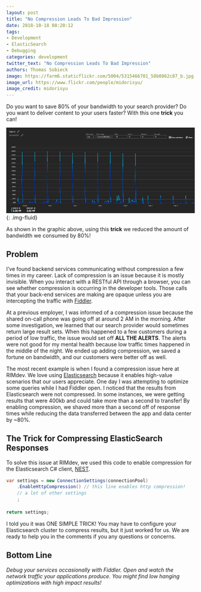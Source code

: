 ```yaml
---
layout: post
title: "No Compression Leads To Bad Impression"
date: 2018-10-18 08:20:12
tags:
- Development
- ElasticSearch
- Debugging
categories: development
twitter_text: "No Compression Leads To Bad Impression"
authors: Thomas Sobieck
image: https://farm6.staticflickr.com/5004/5315466701_58b0862c87_b.jpg
image_url: https://www.flickr.com/people/midorisyu/
image_credit: midorisyu
---
```


Do you want to save 80% of your bandwidth to your search provider? Do you want to deliver content to your users faster?  With this one **trick** you can!

![This shows a graph showing approximately 80% reductions in data in and out of an azure service](/images/before-after-compression.png){: .img-fluid}

As shown in the graphic above, using this **trick** we reduced the amount of bandwidth we consumed by 80%! 

## Problem

I’ve found backend services communicating without compression a few times in my career. Lack of compression is an issue because it is mostly invisible. When you interact with a RESTful API through a browser, you can see whether compression is occurring in the developer tools.  Those calls that your back-end services are making are opaque unless you are intercepting the traffic with [Fiddler](https://www.telerik.com/fiddler). 

At a previous employer, I was informed of a compression issue because the shared on-call phone was going off at around 2 AM in the morning. After some investigation, we learned that our search provider would sometimes return large result sets. When this happened to a few customers during a period of low traffic, the issue would set off **ALL THE ALERTS**. The alerts were not good for my mental health because low traffic times happened in the middle of the night. We ended up adding compression, we saved a fortune on bandwidth, and our customers were better off as well. 

The most recent example is when I found a compression issue here at RIMdev. We love using [Elasticsearch](https://www.elastic.co/products/elasticsearch) because it enables high-value scenarios that our users appreciate. One day I was attempting to optimize some queries while I had Fiddler open. I noticed that the results from Elasticsearch were not compressed. In some instances, we were getting results that were 400kb and could take more than a second to transfer! By enabling compression, we shaved more than a second off of response times while reducing the data transferred between the app and data center by ~80%.      

## The Trick for Compressing ElasticSearch Responses

To solve this issue at RIMdev, we used this code to enable compression for the Elasticsearch C# client, [NEST](https://www.elastic.co/guide/en/elasticsearch/client/net-api/6.x/index.html).

``` csharp
var settings = new ConnectionSettings(connectionPool)
    .EnableHttpCompression() // this line enables http compression!
    // a lot of other settings
    ;
    
return settings;
```

I told you it was ONE SIMPLE TRICK! You may have to configure your Elasticsearch cluster to compress results, but it just worked for us. We are ready to help you in the comments if you any questions or concerns. 

## Bottom Line

*Debug your services occasionally with Fiddler. Open and watch the network traffic your applications produce. You might find low hanging optimizations with high impact results!*